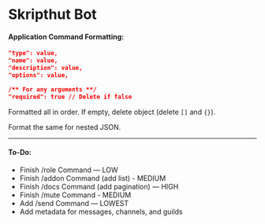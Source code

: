 
# Skripthut Bot
#### **Application Command Formatting:**
```json
"type": value,
"name": value,
"description": value,
"options": value,

/** For any arguments **/
"required": true // Delete if false
```
Formatted all in order. If empty, delete object (delete `[]` and `{}`).

Format the same for nested JSON.
***
#### **To-Do:**
- Finish /role Command — LOW
- Finish /addon Command (add list) - MEDIUM
- Finish /docs Command (add pagination) — HIGH
- Finish /mute Command - MEDIUM
- Add /send Command — LOWEST
- Add metadata for messages, channels, and guilds